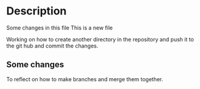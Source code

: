 # Description

Some changes in this file
This is a new file

Working on how to create another directory in the repository and
push it to the git hub and commit the changes.

## Some changes

To reflect on how to make branches and merge them together.
